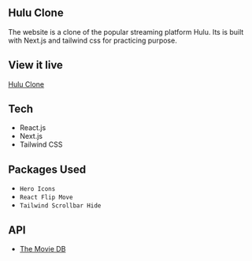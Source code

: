 ## Hulu Clone

The website is a clone of the popular streaming platform Hulu. Its is built with
Next.js and tailwind css for practicing purpose.

## View it live

[Hulu Clone](https://hulu-clone-website.netlify.app)

## Tech

- React.js
- Next.js
- Tailwind CSS

## Packages Used

- `Hero Icons`
- `React Flip Move`
- `Tailwind Scrollbar Hide`

## API

- [The Movie DB](https://www.themoviedb.org/)

